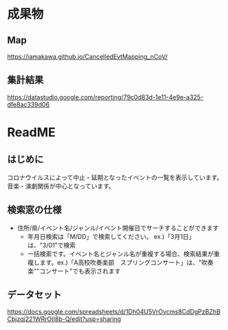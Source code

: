 # 成果物
## Map
https://iamakawa.github.io/CancelledEvtMapping_nCoV/

## 集計結果
https://datastudio.google.com/reporting/79c0d83d-1e11-4e9e-a325-dfe8ac339d06

# ReadME
## はじめに
コロナウイルスによって中止・延期となったイベントの一覧を表示しています。音楽・演劇関係が中心となっています。

## 検索窓の仕様
- 住所/県/イベント名/ジャンル/イベント開催日でサーチすることができます
  - 年月日検索は「M/DD」で検索してください。 ex.)「3月1日」は、"3/01"で検索
  - 一括検索です。イベント名とジャンル名が重複する場合、検索結果が重複します。ex.)「A高校吹奏楽部　スプリングコンサート」は、"吹奏楽""コンサート"でも表示されます

## データセット
https://docs.google.com/spreadsheets/d/1Dh04U5VrOvcms8CdDgPzBZhBCbjzqj221WRrOII8b-Q/edit?usp=sharing
